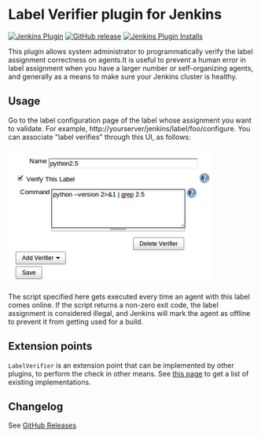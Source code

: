 Label Verifier plugin for Jenkins
=================================

[![Jenkins Plugin](https://img.shields.io/jenkins/plugin/v/label-verifier.svg)](https://plugins.jenkins.io/label-verifier)
[![GitHub release](https://img.shields.io/github/release/jenkinsci/label-verifier-plugin.svg?label=release)](https://github.com/jenkinsci/label-verifier-plugin/releases/latest)
[![Jenkins Plugin Installs](https://img.shields.io/jenkins/plugin/i/label-verifier.svg?color=blue)](https://plugins.jenkins.io/label-verifier)

This plugin allows system administrator to programmatically verify the label assignment correctness on agents.It is useful to prevent a human error in label assignment when you have a larger number or self-organizing agents, and generally as a means to make sure your Jenkins cluster is healthy.

## Usage

Go to the label configuration page of the label whose assignment you want to validate. For example, http://yourserver/jenkins/label/foo/configure.
You can associate "label verifies" through this UI, as follows:

![Verifier Configuration](/docs/images/config.png)

The script specified here gets executed every time an agent with this label comes online. 
If the script returns a non-zero exit code, the label assignment is considered illegal, and Jenkins will mark the agent as offline to prevent it from getting used for a build.

## Extension points

`LabelVerifier` is an extension point that can be implemented by other plugins, to perform the check in other means.
See [this page](https://jenkins.io/doc/developer/extensions/label-verifier/#labelverifier) to get a list of existing implementations.

## Changelog

See [GitHub Releases](https://github.com/jenkinsci/label-verifier-plugin/releases)
